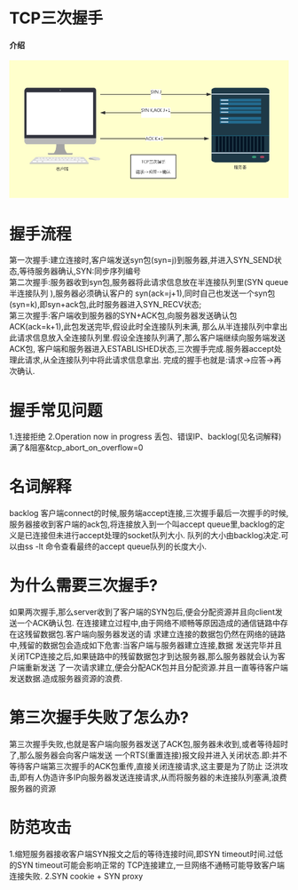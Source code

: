 # TCP三次握手

#### 介绍
![avatar](TCP三次握手.jpg)

# 握手流程

第一次握手:建立连接时,客户端发送syn包(syn=j)到服务器,并进入SYN_SEND状态,等待服务器确认,SYN:同步序列编号    
第二次握手:服务器收到syn包,服务器将此请求信息放在半连接队列里(SYN queue 半连接队列 ),服务器必须确认客户的
syn(ack=j+1),同时自己也发送一个syn包(syn=k),即syn+ack包,此时服务器进入SYN_RECV状态;   
第三次握手:客户端收到服务器的SYN+ACK包,向服务器发送确认包ACK(ack=k+1),此包发送完毕,假设此时全连接队列未满,
那么从半连接队列中拿出此请求信息放入全连接队列里.假设全连接队列满了,那么客户端继续向服务端发送ACK包,
客户端和服务器进入ESTABLISHED状态,三次握手完成.服务器accept处理此请求,从全连接队列中将此请求信息拿出.
完成的握手也就是:请求->应答->再次确认.


# 握手常见问题
1.连接拒绝
2.Operation now in progress 
丢包、错误IP、backlog(见名词解释)满了&阻塞&tcp_abort_on_overflow=0

# 名词解释
backlog  客户端connect的时候,服务端accept连接,三次握手最后一次握手的时候,
服务器接收到客户端的ack包,将连接放入到一个叫accept queue里,backlog的定义是已连接但未进行accept处理的socket队列大小.
队列的大小由backlog决定.可以由ss -lt
命令查看最终的accept queue队列的长度大小.

# 为什么需要三次握手?
如果两次握手,那么server收到了客户端的SYN包后,便会分配资源并且向client发送一个ACK确认包.
在连接建立过程中,由于网络不顺畅等原因造成的通信链路中存在这残留数据包.客户端向服务器发送的请
求建立连接的数据包仍然在网络的链路中,残留的数据包会造成如下危害:当客户端与服务器建立连接,数据
发送完毕并且关闭TCP连接之后,如果链路中的残留数据包才到达服务器,那么服务器就会认为客户端重新发送
了一次请求建立,便会分配ACK包并且分配资源.并且一直等待客户端发送数据.造成服务器资源的浪费.

# 第三次握手失败了怎么办?
第三次握手失败,也就是客户端向服务器发送了ACK包,服务器未收到,或者等待超时了,那么服务器会向客户端发送
一个RTS(重置连接)报文段并进入关闭状态.即:并不等待客户端第三次握手的ACK包重传,直接关闭连接请求,这主要是为了防止
泛洪攻击,即有人伪造许多IP向服务器发送连接请求,从而将服务器的未连接队列塞满,浪费服务器的资源

# 防范攻击
1.缩短服务器接收客户端SYN报文之后的等待连接时间,即SYN timeout时间.过低的SYN timeout可能会影响正常的
TCP连接建立,一旦网络不通畅可能导致客户端连接失败.
2.SYN cookie + SYN proxy 
